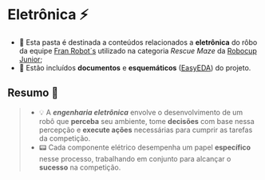 # Eletrônica ⚡
- 🔌 Esta pasta é destinada a conteúdos relacionados a **eletrônica** do rôbo da equipe [Fran Robot´s](https://github.com/franrobots) utilizado na categoria *Rescue Maze* da [Robocup Junior](https://www.robocup.org/);
- 📰 Estão incluídos **documentos** e **esquemáticos** ([EasyEDA](https://easyeda.com/)) do projeto.


## Resumo 📝
> - 💡 A ***engenharia eletrônica*** envolve o desenvolvimento de um robô que **perceba** seu ambiente, tome **decisões** com base nessa percepção e **execute ações** necessárias para cumprir as tarefas da competição.
> - 📟 Cada componente elétrico desempenha um papel **específico** nesse processo, trabalhando em conjunto para alcançar o **sucesso** na competição.
